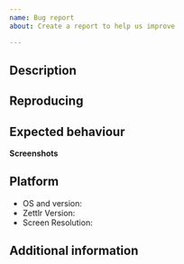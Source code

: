 ```yaml
---
name: Bug report
about: Create a report to help us improve

---
```


<!-- Below, please describe what the Bug does in one or two short sentences. -->
## Description

<!-- Below describe the steps necessary to reproduce the malicious behaviour -->
## Reproducing

<!-- Below, please describe what Zettlr should do instead -->
## Expected behaviour

<!-- If helpful, add Screenshots to further narrow down the issue -->
**Screenshots**

<!-- Please provide information on your operating system -->
## Platform
 - OS and version:
 - Zettlr Version:
 - Screen Resolution:

<!-- If there is anything else that might be of interest, please provide it here -->
## Additional information
